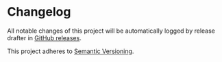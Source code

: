 # Changelog 

All notable changes of this project will be automatically logged by release drafter in 
[GitHub releases](https://github.com/uhafner/code-quality-plugin/releases). 

This project adheres to [Semantic Versioning](https://semver.org/spec/v2.0.0.html).
